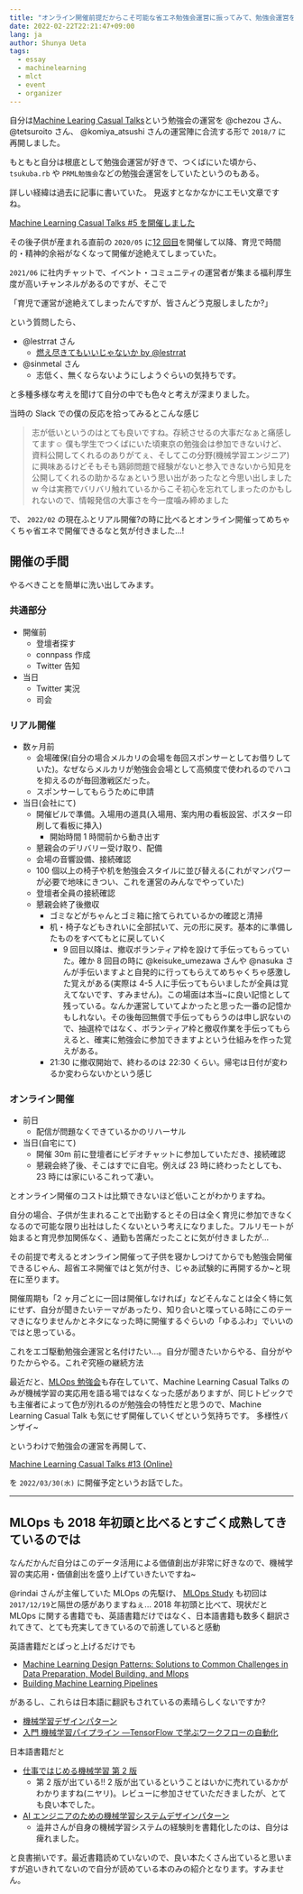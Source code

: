 ```yaml
---
title: "オンライン開催前提だからこそ可能な省エネ勉強会運営に振ってみて、勉強会運営を再開した"
date: 2022-02-22T22:21:47+09:00
lang: ja
author: Shunya Ueta
tags:
  - essay
  - machinelearning
  - mlct
  - event
  - organizer
---
```


自分は[Machine Learing Casual Talks](https://mlct.connpass.com/)という勉強会の運営を @chezou さん、 @tetsuroito さん、 @komiya_atsushi さんの運営陣に合流する形で `2018/7` に再開しました。

もともと自分は根底として勉強会運営が好きで、つくばにいた頃から、`tsukuba.rb` や `PRML勉強会`などの勉強会運営をしていたというのもある。

詳しい経緯は過去に記事に書いていた。
見返すとなかなかにエモい文章ですね。

[Machine Learning Casual Talks #5 を開催しました](/posts/2018-07-15)

その後子供が産まれる直前の `2020/05` に[12 回目](https://mlct.connpass.com/event/172550/)を開催して以降、育児で時間的・精神的余裕がなくなって開催が途絶えてしまっていた。

`2021/06` に社内チャットで、イベント・コミュニティの運営者が集まる福利厚生度が高いチャンネルがあるのですが、そこで

「育児で運営が途絶えてしまったんですが、皆さんどう克服しましたか?」

という質問したら、

- @lestrrat さん
  - [燃え尽きてもいいじゃないか by @lestrrat](https://tokyo-2021.devrel.net/speakers/lestrrat/)
- @sinmetal さん
  - 志低く、無くならないようにしようぐらいの気持ちです。

と多種多様な考えを聞けて自分の中でも色々と考えが深まりました。

当時の Slack での僕の反応を拾ってみるとこんな感じ

> 志が低いというのはとても良いですね。存続させるの大事だなぁと痛感してます:relaxed:
> 僕も学生でつくばにいた頃東京の勉強会は参加できないけど、資料公開してくれるのありがてぇ、そしてこの分野(機械学習エンジニア) に興味あるけどそもそも鶏卵問題で経験がないと参入できないから知見を公開してくれるの助かるなぁという思い出があったなと今思い出しました w
> 今は実務でバリバリ触れているからこそ初心を忘れてしまったのかもしれないので、情報発信の大事さを今一度噛み締めました

で、 `2022/02` の現在ふとリアル開催?の時に比べるとオンライン開催ってめちゃくちゃ省エネで開催できるなと気が付きました...!

## 開催の手間

やるべきことを簡単に洗い出してみます。

### 共通部分

- 開催前
  - 登壇者探す
  - connpass 作成
  - Twitter 告知
- 当日
  - Twitter 実況
  - 司会

### リアル開催

- 数ヶ月前
  - 会場確保(自分の場合メルカリの会場を毎回スポンサーとしてお借りしていた)。なぜならメルカリが勉強会会場として高頻度で使われるのでハコを抑えるのが毎回激戦区だった。
  - スポンサーしてもらうために申請
- 当日(会社にて)
  - 開催ビルで準備。入場用の道具(入場用、案内用の看板設営、ポスター印刷して看板に挿入)
    - 開始時間 1 時間前から動き出す
  - 懇親会のデリバリー受け取り、配備
  - 会場の音響設備、接続確認
  - 100 個以上の椅子や机を勉強会スタイルに並び替える(これがマンパワーが必要で地味にきつい、これを運営のみんなでやっていた)
  - 登壇者全員の接続確認
  - 懇親会終了後撤収
    - ゴミなどがちゃんとゴミ箱に捨てられているかの確認と清掃
    - 机・椅子などもきれいに全部拭いて、元の形に戻す。基本的に準備したものをすべてもとに戻していく
      - 9 回目以降は、撤収ボランティア枠を設けて手伝ってもらっていた。確か 8 回目の時に @keisuke_umezawa さんや @nasuka さんが手伝いますよと自発的に行ってもらえてめちゃくちゃ感激した覚えがある(実際は 4-5 人に手伝ってもらいましたが全員は覚えてないです、すみません)。この場面は本当~に良い記憶として残っている。なんか運営していてよかったと思った一番の記憶かもしれない。その後毎回無償で手伝ってもらうのは申し訳ないので、抽選枠ではなく、ボランティア枠と撤収作業を手伝ってもらえると、確実に勉強会に参加できますよという仕組みを作った覚えがある。
    - 21:30 に撤収開始で、終わるのは 22:30 くらい。帰宅は日付が変わるか変わらないかという感じ

### オンライン開催

- 前日
  - 配信が問題なくできているかのリハーサル
- 当日(自宅にて)
  - 開催 30m 前に登壇者にビデオチャットに参加していただき、接続確認
  - 懇親会終了後、そこはすでに自宅。例えば 23 時に終わったとしても、23 時には家にいるこれって凄い。

とオンライン開催のコストは比類できないほど低いことがわかりますね。

自分の場合、子供が生まれることで出勤するとその日は全く育児に参加できなくなるので可能な限り出社はしたくないという考えになりました。フルリモートが始まると育児参加関係なく、通勤も苦痛だったことに気が付きましたが...

その前提で考えるとオンライン開催って子供を寝かしつけてからでも勉強会開催できるじゃん、超省エネ開催ではと気が付き、じゃあ試験的に再開するか~と現在に至ります。

開催周期も「2 ヶ月ごとに一回は開催しなければ」などそんなことは全く特に気にせず、自分が聞きたいテーマがあったり、知り合いと喋っている時にこのテーマきになりませんかとネタになった時に開催するぐらいの「ゆるふわ」でいいのではと思っている。

これをエゴ駆動勉強会運営と名付けたい...。自分が聞きたいからやる、自分がやりたからやる。これぞ究極の継続方法

最近だと、[MLOps 勉強会](https://mlops.connpass.com/event/)も存在していて、Machine Learning Casual Talks のみが機械学習の実応用を語る場ではなくなった感がありますが、同じトピックでも主催者によって色が別れるのが勉強会の特性だと思うので、Machine Learning Casual Talk も気にせず開催していくぜという気持ちです。
多様性バンザイ~

というわけで勉強会の運営を再開して、

[Machine Learning Casual Talks #13 (Online)](https://mlct.connpass.com/event/239953/)

を `2022/03/30(水)` に開催予定というお話でした。

---

## MLOps も 2018 年初頭と比べるとすごく成熟してきているのでは

なんだかんだ自分はこのデータ活用による価値創出が非常に好きなので、機械学習の実応用・価値創出を盛り上げていきたいですね~

@rindai さんが主催していた MLOps の先駆け、 [MLOps Study](https://ml-ops.connpass.com/) も初回は `2017/12/19`と隔世の感がありますねぇ...
2018 年初頭と比べて、現状だと MLOps に関する書籍でも、英語書籍だけではなく、日本語書籍も数多く翻訳されてきて、とても充実してきているので前進していると感動

英語書籍だとぱっと上げるだけでも

- [Machine Learning Design Patterns: Solutions to Common Challenges in Data Preparation, Model Building, and Mlops](https://amzn.to/3t37gyR)
- [Building Machine Learning Pipelines](https://amzn.to/3t1WoRA)

があるし、これらは日本語に翻訳もされているの素晴らしくないですか?

- [機械学習デザインパターン](https://www.oreilly.co.jp/books/9784873119564/)
- [入門 機械学習パイプライン ―TensorFlow で学ぶワークフローの自動化](https://amzn.to/3JFEr1U)

日本語書籍だと

- [仕事ではじめる機械学習 第 2 版](https://amzn.to/352ZhJT)
  - 第 2 版が出ている!! 2 版が出ているということはいかに売れているかがわかりますね(ニヤリ)。レビューに参加させていただきましたが、とても良い本でした。
- [AI エンジニアのための機械学習システムデザインパターン](https://amzn.to/36yh0te)
  - 澁井さんが自身の機械学習システムの経験則を書籍化したのは、自分は痺れました。

と良書揃いです。最近書籍読めていないので、良い本たくさん出ていると思いますが追いきれてないので自分が読めている本のみの紹介となります。すみません。
